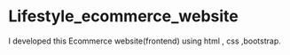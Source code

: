 # Lifestyle_ecommerce_website
I developed this Ecommerce website(frontend) using html , css ,bootstrap.
